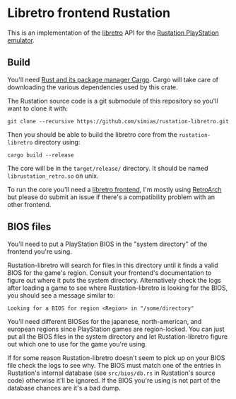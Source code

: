 # Libretro frontend Rustation

This is an implementation of the [libretro](http://www.libretro.com/)
API for the [Rustation PlayStation
emulator](https://github.com/simias/rustation).

## Build

You'll need [Rust and its package manager
Cargo](https://www.rust-lang.org/). Cargo will take care of
downloading the various dependencies used by this crate.

The Rustation source code is a git submodule of this repository so
you'll want to clone it with:

```
git clone --recursive https://github.com/simias/rustation-libretro.git
```

Then you should be able to build the libretro core from the
`rustation-libretro` directory using:

```
cargo build --release
```

The core will be in the `target/release/` directory. It should be
named `librustation_retro.so` on unix.

To run the core you'll need a [libretro
frontend](http://wiki.libretro.com/index.php?title=Frontends), I'm
mostly using
[RetroArch](http://wiki.libretro.com/index.php?title=RetroArch) but
please do submit an issue if there's a compatibility problem with an
other frontend.

## BIOS files

You'll need to put a PlayStation BIOS in the "system directory" of the
frontend you're using.

Rustation-libretro will search for files in this directory until it
finds a valid BIOS for the game's region. Consult your frontend's
documentation to figure out where it puts the system
directory. Alternatively check the logs after loading a game to see
where Rustation-libretro is looking for the BIOS, you should see a
message similar to:

```
Looking for a BIOS for region <Region> in "/some/directory"
```

You'll need different BIOSes for the japanese, north-american, and
european regions since PlayStation games are region-locked. You can
just put all the BIOS files in the system directory and let
Rustation-libretro figure out which one to use for the game you're
using.

If for some reason Rustation-libretro doesn't seem to pick up on your
BIOS file check the logs to see why. The BIOS must match one of the
entries in Rustation's internal database (see `src/bios/db.rs` in
Rustation's source code) otherwise it'll be ignored. If the BIOS
you're using is not part of the database chances are it's a bad dump.
